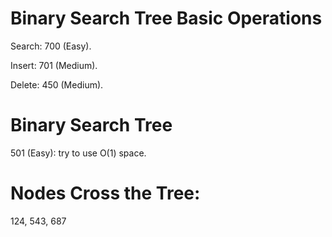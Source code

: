 # Binary Search Tree Basic Operations
Search: 700 (Easy).

Insert: 701 (Medium).

Delete: 450 (Medium).

# Binary Search Tree
501 (Easy): try to use O(1) space.

# Nodes Cross the Tree:
124, 543, 687


